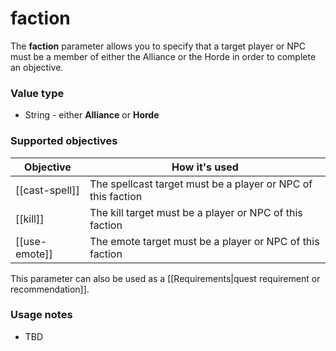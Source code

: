 # faction

The **faction** parameter allows you to specify that a target player or NPC must be a member of either the Alliance or the Horde in order to complete an objective.

### Value type

* String - either **Alliance** or **Horde**

### Supported objectives

| Objective | How it's used |
|---|---|
| [[cast-spell]] | The spellcast target must be a player or NPC of this faction |
| [[kill]] | The kill target must be a player or NPC of this faction |
| [[use-emote]] | The emote target must be a player or NPC of this faction |

This parameter can also be used as a [[Requirements|quest requirement or recommendation]].

### Usage notes

* TBD
